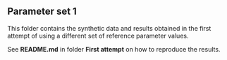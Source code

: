 ## Parameter set 1 ##

This folder contains the synthetic data and results obtained in the first attempt of using a different set of reference parameter values. 

See **README.md** in folder **First attempt** on how to reproduce the results. 

